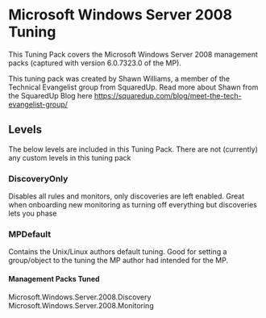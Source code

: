 # Microsoft Windows Server 2008 Tuning

This Tuning Pack covers the Microsoft Windows Server 2008 management packs (captured with version 6.0.7323.0 of the MP).

This tuning pack was created by Shawn Williams, a member of the Technical Evangelist group from SquaredUp.  Read more about Shawn from the SquaredUp Blog here <https://squaredup.com/blog/meet-the-tech-evangelist-group/>

## Levels

The below levels are included in this Tuning Pack. There are not (currently) any custom levels in this tuning pack

### DiscoveryOnly

Disables all rules and monitors, only discoveries are left enabled. Great when onboarding new monitoring as turning off everything but discoveries lets you phase

### MPDefault

Contains the Unix/Linux authors default tuning. Good for setting a group/object to the tuning the MP author had intended for the MP.

#### Management Packs Tuned

Microsoft.Windows.Server.2008.Discovery
Microsoft.Windows.Server.2008.Monitoring
